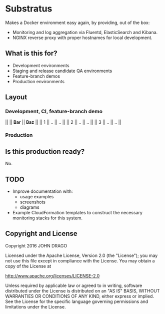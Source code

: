 
# Substratus

Makes a Docker environment easy again, by providing, out of the box:

  * Monitoring and log aggregation via Fluentd, ElasticSearch and Kibana.
  * NGINX reverse proxy with proper hostnames for local development.

## What is this for?

  * Development environments
  * Staging and release candidate QA environments
  * Feature-branch demos
  * Production environments

## Layout

### Development, CI, feature-branch demo

||  || **Bar** || **Baz** ||
|| 1 || .. || .. ||
|| 2 || .. || .. ||
|| 3 || .. || .. ||

### Production

## Is this production ready?

No.

## TODO

  * Improve documentation with:
    * usage examples
    * screenshots
    * diagrams
  * Example CloudFormation templates to construct the necessary monitoring stacks for this system.

## Copyright and License

Copyright 2016 JOHN DRAGO

Licensed under the Apache License, Version 2.0 (the "License");
you may not use this file except in compliance with the License.
You may obtain a copy of the License at

http://www.apache.org/licenses/LICENSE-2.0

Unless required by applicable law or agreed to in writing, software
distributed under the License is distributed on an "AS IS" BASIS,
WITHOUT WARRANTIES OR CONDITIONS OF ANY KIND, either express or implied.
See the License for the specific language governing permissions and
limitations under the License.
